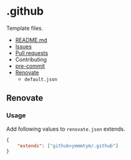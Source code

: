 # .github

Template files.

- [README.md](https://docs.github.com/en/repositories/managing-your-repositorys-settings-and-features/customizing-your-repository/about-readmes)
- [Issues](https://docs.github.com/en/issues)
- [Pull requests](https://docs.github.com/en/pull-requests)
- Contributing
- [pre-commit](https://pre-commit.com/)
- [Renovate](https://www.mend.io/free-developer-tools/renovate/)
    - `default.json`

## Renovate

### Usage

Add following values to `renovate.json` extends.

```json
{
    "extends": ["github>ymmmtym/.github"]
}
```
